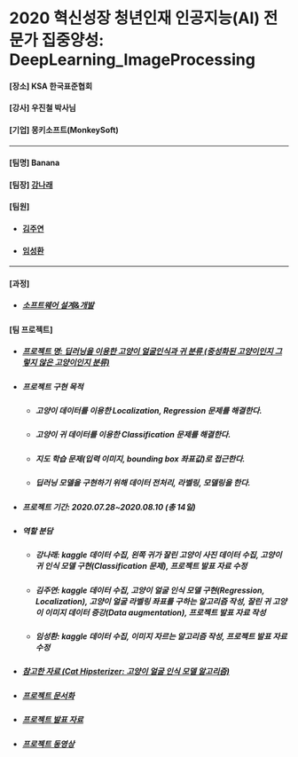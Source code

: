 # 2020 혁신성장 청년인재 인공지능(AI) 전문가 집중양성: DeepLearning_ImageProcessing
<h4>[장소] KSA 한국표준협회</h4>
<h4>[강사] 우진철 박사님</h4>
<h4>[기업] 몽키소프트(MonkeySoft)</h4>
<hr>
<h4>[팀명] Banana </h4>
<h4>[팀장] <a href = "https://github.com/kang-hana" > 강나래</a></h4>
  <h4>[팀원]</h4>
  <ul>
  <li>
    <h4><a href="https://github.com/jysaa5">김주연</a></h4>
  </li>
  <li>
    <h4><a href="https://github.com/SeongHwan-Lim">임성환</a></h4>
  </li>
  </ul>
  <hr>
<h4>[과정]</h4>
<ul>
  <li>
    <h5><a href="https://github.com/ksa-banana/Java_Programming/blob/master/Software_Design_And_Development_Process.md">소프트웨어 설계&개발</a></h5>
  </li>
  </ul>
<h4>[팀 프로젝트]</h4>

<ul>
  <li>
    <h5><a href="">프로젝트 명: 딥러닝을 이용한 고양이 얼굴인식과 귀 분류 (중성화된 고양이인지 그렇지 않은 고양이인지 분류)</a></h5>
   </li>
  <li>
    <h5>프로젝트 구현 목적</h5>
      <ul>
        <li><h5>고양이 데이터를 이용한 Localization, Regression 문제를 해결한다.</h5></li>
        <li><h5>고양이 귀 데이터를 이용한 Classification 문제를 해결한다.</h5></li>
        <li><h5>지도 학습 문제(입력 이미지, bounding box 좌표값)로 접근한다. </h5></li>
        <li><h5>딥러닝 모델을 구현하기 위해 데이터 전처리, 라벨링, 모델링을 한다.</h5></li>
    </ul>
  </li>
   <li>
    <h5>프로젝트 기간: 2020.07.28~2020.08.10 (총 14일)</h5>
   </li>
   <li>
    <h5>역할 분담</h5>
   </li>
      <ul>
        <li>
          <h5>강나래: kaggle 데이터 수집, 왼쪽 귀가 잘린 고양이 사진 데이터 수집, 고양이 귀 인식 모델 구현(Classification 문제), 프로젝트 발표 자료 수정</h5> 
        </li>
        <li>
          <h5>김주연: kaggle 데이터 수집, 고양이 얼굴 인식 모델 구현(Regression, Localization), 고양이 얼굴 라벨링 좌표를 구하는 알고리즘 작성, 잘린 귀 고양이 이미지 데이터 증강(Data augmentation), 프로젝트 발표 자료 작성 </h5> 
        </li>
        <li>
          <h5>임성환: kaggle 데이터 수집, 이미지 자르는 알고리즘 작성, 프로젝트 발표 자료 수정</h5> 
        </li>
      </ul>
   <li>
     <h5><a href="https://github.com/kairess/cat_hipsterizer">참고한 자료 (Cat Hipsterizer: 고양이 얼굴 인식 모델 알고리즘)</a></h5>
   </li>
    <li>
      <h5><a href="">프로젝트 문서화</a></h5>
    </li>
   <li>
     <h5><a href="https://docs.google.com/presentation/d/1aIDb1_u-_TxHti0wbXW6bReowqZ0gwN0TQjeTnE4tEg/edit?ts=5f1fdb03">프로젝트 발표 자료</a></h5>
   </li>
     <li>
      <h5><a href="">프로젝트 동영상</a></h5>
     </li>
   </ul>
</ul>

